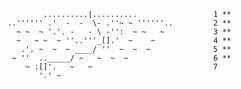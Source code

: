               ..........|..........                 1 **
      ..'''''' .'  -  -  \- .''~ ~ ''''''..         2 **
        ~ ~  ~ '.'. -   - \ -'':  ~ ~   ~           3 **
        ~   ~ ~  ~ ''..'''_[].'  ~    ~             4 **
         .'. ~  ~  ~ ____/ ''  ~  ~  ~              5 **
       ~ ''  .._____/ ~   ~  ~  ~                   6 **
          ~ :[]'.   ~   ~                           7
             '.' ~                               